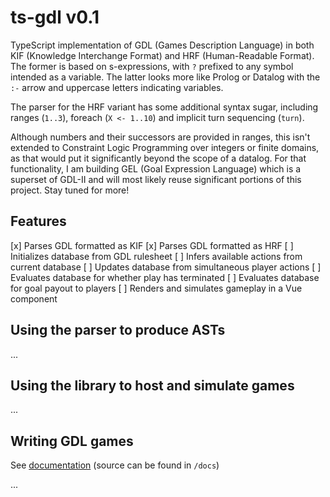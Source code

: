 # ts-gdl v0.1

TypeScript implementation of GDL (Games Description Language) 
in both KIF (Knowledge Interchange Format) and HRF (Human-Readable
Format).  The former is based on s-expressions, with `?` prefixed
to any symbol intended as a variable.  The latter looks
more like Prolog or Datalog with the `:-` arrow and uppercase letters
indicating variables.

The parser for the HRF variant has some additional syntax sugar, including
ranges (`1..3`), foreach (`X <- 1..10`) and implicit turn sequencing
(`turn`).

Although numbers and their successors are provided in ranges, this isn't 
extended to Constraint Logic Programming over integers or finite domains, as
that would put it significantly beyond the scope of a datalog.  For that
functionality, I am building GEL (Goal Expression Language) which is a superset
of GDL-II and will most likely reuse significant portions of this project.
Stay tuned for more!

## Features

[x] Parses GDL formatted as KIF
[x] Parses GDL formatted as HRF
[ ] Initializes database from GDL rulesheet
[ ] Infers available actions from current database
[ ] Updates database from simultaneous player actions
[ ] Evaluates database for whether play has terminated
[ ] Evaluates database for goal payout to players
[ ] Renders and simulates gameplay in a Vue component

## Using the parser to produce ASTs

...


## Using the library to host and simulate games

...


## Writing GDL games

See [documentation](https://ts-gdl.kevindamm.com/)
(source can be found in `/docs`)

...

